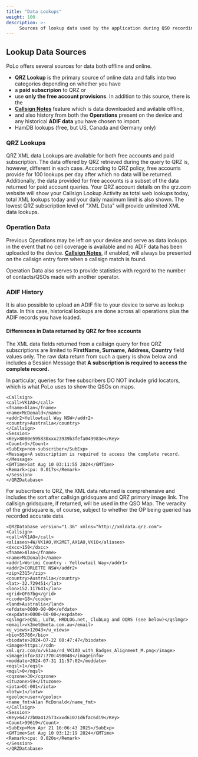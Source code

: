 ```yaml
---
title: "Data Lookups"
weight: 100
description: >-
     Sources of lookup data used by the application during QSO recording.
---
```


## Lookup Data Sources

PoLo offers several sources for data both offline and online. 
* **QRZ Lookup** is the primary source of online data and falls into two categories depending on whether you have
* a **paid subscripion** to QRZ or
* use **only the free account provisions**. In addition to this source, there is the
* [**Callsign Notes**](https://polo.ham2k.com/docs/polo-features/callsign-notes/) feature which is data downloaded and avilable offline,
* and also history from both the **Operations** present on the device and any historical **ADIF data** you have chosen to import.
* HamDB lookups (free, but US, Canada and Germany only)

### QRZ Lookups
QRZ XML data Lookups are available for both free accounts and paid subscription. The data offered by QRZ retrieved during the query to QRZ is, however, different in each case. According to QRZ policy, free accounts provide for 100 lookups per day after which no data will be returned. Additionally, the data provided for free accounts is a subset of the data returned for paid account queries. Your QRZ account details on the qrz.com website will show your Callsign Lookup Activity as total web lookups today, total XML lookups today and your daily maximum limit is also shown. The lowest QRZ subscription level of "XML Data" will provide unlimited XML data lookups.

### Operation Data
Previous Operations may be left on your device and serve as data lookups in the event that no cell coverage is available and no ADIF data has been uploaded to the device. [**Callsign Notes**](https://polo.ham2k.com/docs/polo-features/callsign-notes/), if enabled, will always be presented on the callsign entry form when a callsign match is found.

Operation Data also serves to provide statistics with regard to the number of contacts/QSOs made with another operator.
### ADIF History
It is also possible to upload an ADIF file to your device to serve as lookup data. In this case, historical lookups are done across all operations plus the ADIF records you have loaded.


#### Differences in Data returned by QRZ for free accounts

The XML data fields returned from a callsign query for free QRZ subscriptions are limited to **FirstName, Surname, Address, Country** field values only. The raw data return from such a query is show below and includes a Session Message that **A subscription is required to access the complete record.**

In particular, queries for free subscribers DO NOT include grid locators, which is what PoLo uses to show the QSOs on maps.

```<QRZDatabase version="1.36" xmlns="http://xmldata.qrz.com">
<Callsign>
<call>VK1AO</call>
<fname>Alan</fname>
<name>McDonald</name>
<addr2>Yellowtail Way NSW</addr2>
<country>Australia</country>
</Callsign>
<Session>
<Key>8080e595830xxx23939b3fefa049983e</Key>
<Count>3</Count>
<SubExp>non-subscriber</SubExp>
<Message>A subscription is required to access the complete record.</Message>
<GMTime>Sat Aug 10 03:11:55 2024</GMTime>
<Remark>cpu: 0.017s</Remark>
</Session>
</QRZDatabase>
```

For subscribers to QRZ, the XML data returned is comprehensive and includes the sort after callsign gridsquare and QRZ primary image link. The callsign gridsquare, if returned, will be used in the QSO Map. The veracity of the gridsquare is, of course, subject to whether the OP being queried has recorded accurate data.

```<?xml version="1.0" encoding="utf-8" ?>
<QRZDatabase version="1.36" xmlns="http://xmldata.qrz.com">
<Callsign>
<call>VK1AO</call>
<aliases>4W/VK1AO,VK2MET,AX1AO,VK1O</aliases>
<dxcc>150</dxcc>
<fname>Alan</fname>
<name>McDonald</name>
<addr1>Worimi Country - Yellowtail Way</addr1>
<addr2>CORLETTE NSW</addr2>
<zip>2315</zip>
<country>Australia</country>
<lat>-32.729451</lat>
<lon>152.117641</lon>
<grid>QF67bg</grid>
<ccode>18</ccode>
<land>Australia</land>
<efdate>0000-00-00</efdate>
<expdate>0000-00-00</expdate>
<qslmgr>eQSL, LoTW, HRDLOG.net, ClubLog and OQRS (see below)</qslmgr>
<email>vk2met@meta.com.au</email>
<u_views>12043</u_views>
<bio>55766</bio>
<biodate>2024-07-22 08:47:47</biodate>
<image>https://cdn-xml.qrz.com/o/vk1ao/rd_VK1AO_with_Badges_Alignment_M.png</image>
<imageinfo>337:770:498048</imageinfo>
<moddate>2024-07-31 11:57:02</moddate>
<eqsl>1</eqsl>
<mqsl>0</mqsl>
<cqzone>30</cqzone>
<ituzone>59</ituzone>
<iota>OC-001</iota>
<lotw>1</lotw>
<geoloc>user</geoloc>
<name_fmt>Alan McDonald</name_fmt>
</Callsign>
<Session>
<Key>64772b0a412573xxxd61071d6fac6d19</Key>
<Count>99619</Count>
<SubExp>Mon Apr 21 16:06:43 2025</SubExp>
<GMTime>Sat Aug 10 03:12:19 2024</GMTime>
<Remark>cpu: 0.020s</Remark>
</Session>
</QRZDatabase> 
```

